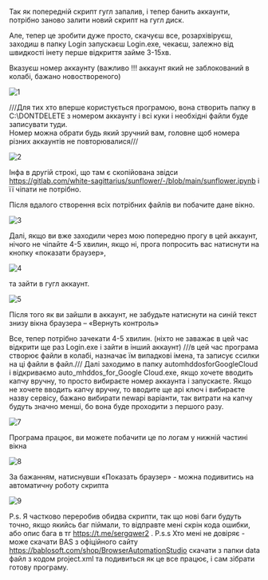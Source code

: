 Так як попередній скрипт гугл запалив, і тепер банить аккаунти, потрібно заново залити новий скрипт на гугл диск.

Але, тепер це зробити дуже просто, скачуєш все, розархівіруєш, заходиш в папку Login запускаєш Login.exe, чекаєш, залежно від швидкості інету перше відкриття займе 3-15хв.

Вказуєш номер аккаунту (важливо !!! аккаунт який не заблокований в колабі, бажано новоствореного)

![1](https://user-images.githubusercontent.com/38361819/161443900-72f4c809-0ef1-4b10-8718-6c8ff5dee6d7.png)

///Для тих хто вперше користується програмою, вона створить папку в C:\DONTDELETE з номером аккаунту і всі куки і необхідні файли буде записувати туди.   
Номер можна обрати будь який зручний вам, головне щоб номера різних аккаунтів не повторювалися///

![2](https://user-images.githubusercontent.com/38361819/161443930-291db427-50f5-4001-a0b8-76a1e64bf530.png)

Інфа в другій строкі, що там є скопійована звідси https://gitlab.com/white-sagittarius/sunflower/-/blob/main/sunflower.ipynb і її чіпати не потрібно.

Після вдалого створення всіх потрібних файлів ви побачите дане вікно.

![3](https://user-images.githubusercontent.com/38361819/161443948-5ef7de80-8351-44eb-8797-fcb0f0d17627.png)

Далі, якщо ви вже заходили через мою попередню прогу в цей аккаунт, нічого не чіпайте 4-5 хвилин, якщо ні, прога попросить вас натиснути на кнопку «показати браузер», 

![4](https://user-images.githubusercontent.com/38361819/161443958-76325d93-d430-4c59-ad25-41576a0e9ca1.png)

та зайти в гугл аккаунт. 

![5](https://user-images.githubusercontent.com/38361819/161443963-a1afd456-204c-4015-b043-e20f87148053.png)

Після того як ви зайшли в аккаунт, не забудьте натиснути на синій текст знизу вікна браузера – «Вернуть контроль»
 
Все, тепер потрібно зачекати 4-5 хвилин. (ніхто не заважає в цей час відкрити ще раз Login.exe і зайти в інший аккаунт) ///в цей час програма створює файли в колабі, назначає їм випадкові імена, та записує ссилки на ці файли в файл.///
Далі заходимо в папку automhddosforGoogleCloud і відкриваємо auto_mhddos_for_Google Cloud.exe, якщо хочете вводить капчу вручну, то просто вибираєте номер аккаунта і запускаєте.
Якщо не хочете вводить капчу вручну, то вводите ще api ключ і вибираєте назву сервісу, бажано вибирати newapi варіанти, так витрати на капчу будуть значно менші, бо вона буде проходити з першого разу.

![7](https://user-images.githubusercontent.com/38361819/161443990-fce76e3d-617c-46da-bd28-a8bfe6427657.png)

Програма працює, ви можете побачити це по логам у нижній частині вікна

![8](https://user-images.githubusercontent.com/38361819/161443995-1d2b725b-e22d-420c-aa9f-fb591d028046.png)

За бажанням, натиснувши «Показать браузер» - можна подивитись на автоматичну роботу скрипта

![9](https://user-images.githubusercontent.com/38361819/161444004-93f212e9-130b-421d-a3e4-be8127deefd6.png)

P.s. Я частково переробив обидва скрипти, так що нові баги будуть точно, якщо якийсь баг піймали, то відправте мені скрін кода ошибки, або опис бага в тг https://t.me/sergqwer2 .
P.s.s Хто мені не довіряє - може скачати BAS з офіційного сайту https://bablosoft.com/shop/BrowserAutomationStudio скачати з папки data файл з кодом project.xml та подивиться як це все працює, і сам зібрати готову програму.


